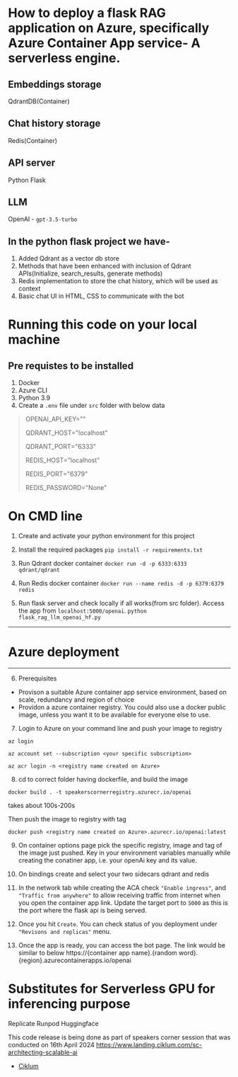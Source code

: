 # How to deploy a flask RAG application on Azure, specifically Azure Container App service- A serverless engine.

## Embeddings storage
QdrantDB(Container)

## Chat history storage
Redis(Container)

## API server
Python Flask

## LLM
OpenAI - `gpt-3.5-turbo`




## In the python flask project we have-
1. Added Qdrant as a vector db store
2. Methods that have been enhanced with inclusion of Qdrant APIs(Initialize, search_results, generate methods)
3. Redis implementation to store the chat history, which will be used as context
4. Basic chat UI in HTML, CSS to communicate with the bot



# Running this code on your local machine

## Pre requistes to be installed
1. Docker 
2. Azure CLI
3. Python 3.9
4. Create a `.env` file under `src` folder with below data

>OPENAI_API_KEY="<your open ai key only used for local run>"
>
>QDRANT_HOST="localhost"
>
>QDRANT_PORT="6333"
>
>REDIS_HOST="localhost"
>
>REDIS_PORT="6379"
>
>REDIS_PASSWORD="None"


# On CMD line
1. Create and activate your python environment for this project

2. Install the required packages
`pip install -r requirements.txt`

3. Run Qdrant docker container
`docker run -d -p 6333:6333 qdrant/qdrant`

4. Run Redis docker container
`docker run --name redis -d -p 6379:6379 redis`

5. Run flask server and check locally if all works(from src folder). Access the app from `localhost:5000/openai`.
`python flask_rag_llm_openai_hf.py`


-------------------------------
# Azure deployment
-------------------------------

6. Prerequisites
- Provison a suitable Azure container app service environment, based on scale, redundancy and region of choice
- Providon a azure container registry. You could also use a docker public image, unless you want it to be available for everyone else to use.


7. Login to Azure on your command line and push your image to registry

`az login`

`az account set --subscription <your specific subscription>`

`az acr login -n <registry name created on Azure>`


8. cd to correct folder having dockerfile, and build the image

`docker build . -t speakerscornerregistry.azurecr.io/openai`

takes about 100s-200s

Then push the image to registry with tag

`docker push <registry name created on Azure>.azurecr.io/openai:latest`


9. On container options page pick the specific registry, image and tag of the image just pushed.
Key in your environment variables manually while creating the conatiner app, i.e. your openAi key and its value.


11. On bindings create and select your two sidecars qdrant and redis

12. In the network tab while creating the ACA check `"Enable ingress"`, and `"Traffic from anywhere"` to allow receiving traffic from internet when you open the container app link. Update the target port to `5000` as this is the port where the flask api is being served.

13. Once you hit `Create`. You can check status of you deployment under `"Revisons and replicas"` menu.

14. Once the app is ready, you can access the bot page. The link would be similar to below
https://{container app name}.{random word}.{region}.azurecontainerapps.io/openai



# Substitutes for Serverless GPU for inferencing purpose
Replicate
Runpod
Huggingface


This code release is being done as part of speakers corner session that was conducted on 16th April 2024
https://www.landing.ciklum.com/sc-architecting-scalable-ai

- [Ciklum](https://www.ciklum.com/)